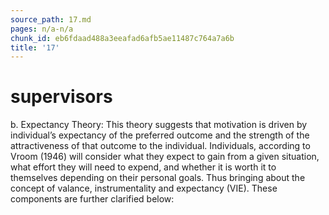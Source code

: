 ```yaml
---
source_path: 17.md
pages: n/a-n/a
chunk_id: eb6fdaad488a3eeafad6afb5ae11487c764a7a6b
title: '17'
---
```

# supervisors

b. Expectancy Theory: This theory suggests that motivation is driven by individual’s expectancy of the preferred outcome and the strength of the attractiveness of that outcome to the individual. Individuals, according to Vroom (1946) will consider what they expect to gain from a given situation, what effort they will need to expend, and whether it is worth it to themselves depending on their personal goals. Thus bringing about the concept of valance, instrumentality and expectancy (VIE). These components are further clarified below:
